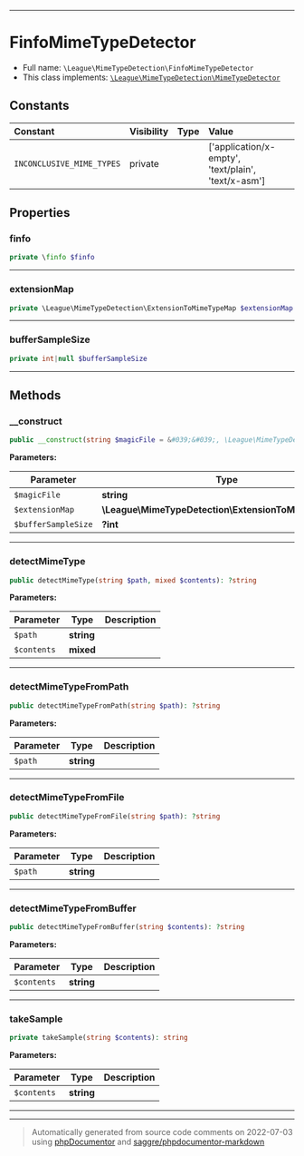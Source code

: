 ***

# FinfoMimeTypeDetector





* Full name: `\League\MimeTypeDetection\FinfoMimeTypeDetector`
* This class implements:
[`\League\MimeTypeDetection\MimeTypeDetector`](./MimeTypeDetector.md)


## Constants

| Constant | Visibility | Type | Value |
|:---------|:-----------|:-----|:------|
|`INCONCLUSIVE_MIME_TYPES`|private| |[&#039;application/x-empty&#039;, &#039;text/plain&#039;, &#039;text/x-asm&#039;]|

## Properties


### finfo



```php
private \finfo $finfo
```






***

### extensionMap



```php
private \League\MimeTypeDetection\ExtensionToMimeTypeMap $extensionMap
```






***

### bufferSampleSize



```php
private int|null $bufferSampleSize
```






***

## Methods


### __construct



```php
public __construct(string $magicFile = &#039;&#039;, \League\MimeTypeDetection\ExtensionToMimeTypeMap $extensionMap = null, ?int $bufferSampleSize = null): mixed
```








**Parameters:**

| Parameter | Type | Description |
|-----------|------|-------------|
| `$magicFile` | **string** |  |
| `$extensionMap` | **\League\MimeTypeDetection\ExtensionToMimeTypeMap** |  |
| `$bufferSampleSize` | **?int** |  |




***

### detectMimeType



```php
public detectMimeType(string $path, mixed $contents): ?string
```








**Parameters:**

| Parameter | Type | Description |
|-----------|------|-------------|
| `$path` | **string** |  |
| `$contents` | **mixed** |  |




***

### detectMimeTypeFromPath



```php
public detectMimeTypeFromPath(string $path): ?string
```








**Parameters:**

| Parameter | Type | Description |
|-----------|------|-------------|
| `$path` | **string** |  |




***

### detectMimeTypeFromFile



```php
public detectMimeTypeFromFile(string $path): ?string
```








**Parameters:**

| Parameter | Type | Description |
|-----------|------|-------------|
| `$path` | **string** |  |




***

### detectMimeTypeFromBuffer



```php
public detectMimeTypeFromBuffer(string $contents): ?string
```








**Parameters:**

| Parameter | Type | Description |
|-----------|------|-------------|
| `$contents` | **string** |  |




***

### takeSample



```php
private takeSample(string $contents): string
```








**Parameters:**

| Parameter | Type | Description |
|-----------|------|-------------|
| `$contents` | **string** |  |




***


***
> Automatically generated from source code comments on 2022-07-03 using [phpDocumentor](http://www.phpdoc.org/) and [saggre/phpdocumentor-markdown](https://github.com/Saggre/phpDocumentor-markdown)
